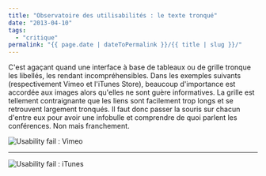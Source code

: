 ```yaml
---
title: "Observatoire des utilisabilités : le texte tronqué"
date: "2013-04-10"
tags:
  - "critique"
permalink: "{{ page.date | dateToPermalink }}/{{ title | slug }}/"
---
```


C'est agaçant quand une interface à base de tableaux ou de grille tronque les libellés, les rendant incompréhensibles. Dans les exemples suivants (respectivement Vimeo et l'iTunes Store), beaucoup d'importance est accordée aux images alors qu'elles ne sont guère informatives. La grille est tellement contraignante que les liens sont facilement trop longs et se retrouvent largement tronqués. Il faut donc passer la souris sur chacun d'entre eux pour avoir une infobulle et comprendre de quoi parlent les conférences. Non mais franchement.

![Usability fail : Vimeo](/assets/images/Usability-fail-Vimeo2.jpg " Usability fail : Vimeo")

* * *

![Usability fail : iTunes](/assets/images/usability-fail-itunes2.png " Usability fail : iTunes")
